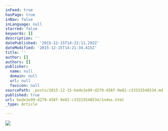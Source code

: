 ```yaml
---
inFeed: true
hasPage: true
inNav: false
inLanguage: null
starred: false
keywords: []
description: ''
datePublished: '2015-12-15T14:22:11.292Z'
dateModified: '2015-12-15T14:21:34.415Z'
title: ''
author: []
authors: []
publisher:
  name: null
  domain: null
  url: null
  favicon: null
sourcePath: _posts/2015-12-15-bede1e99-d279-458f-9e82-c33315548534.md
published: true
url: bede1e99-d279-458f-9e82-c33315548534/index.html
_type: Article

---
```

![](https://the-grid-user-content.s3-us-west-2.amazonaws.com/88531967-9e53-43d9-88e8-797f61964bfa.jpg)